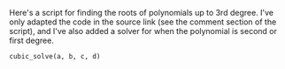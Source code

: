 Here's a script for finding the roots of polynomials up to 3rd degree. I've only adapted the code in the source link (see the comment section of the script), and I've also added a solver for when the polynomial is second or first degree.

```
cubic_solve(a, b, c, d)
```